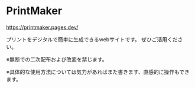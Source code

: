 # PrintMaker
https://printmaker.pages.dev/

プリントをデジタルで簡単に生成できるwebサイトです。
ぜひご活用ください。

※無断での二次配布および改変を禁じます。

※具体的な使用方法については気力があればまた書きます、直感的に操作もできます。

